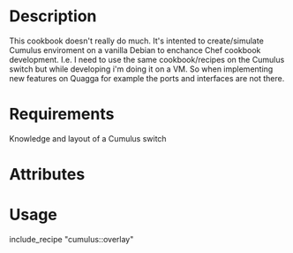 Description
===========

This cookbook doesn't really do much. It's intented to create/simulate Cumulus
enviroment on a vanilla Debian to enchance Chef cookbook development. I.e. I 
need to use the same cookbook/recipes on the Cumulus switch but while developing
i'm doing it on a VM. So when implementing new features on Quagga for example
the ports and interfaces are not there.

Requirements
============

Knowledge and layout of a Cumulus switch

Attributes
==========

Usage
=====

include_recipe "cumulus::overlay"
